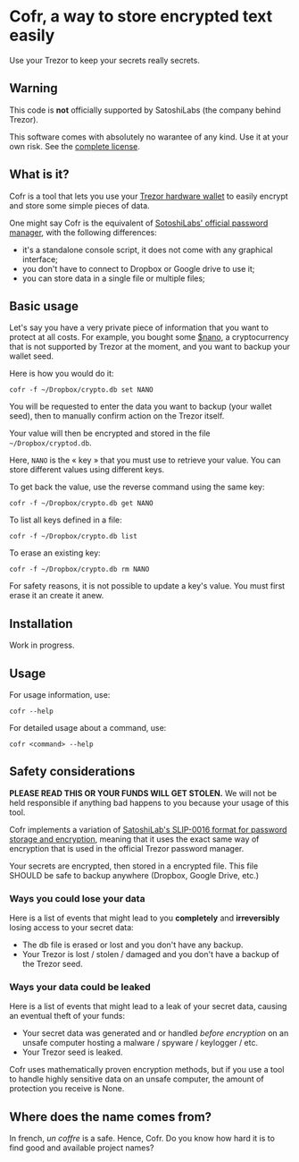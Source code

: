 # Cofr, a way to store encrypted text easily

Use your Trezor to keep your secrets really secrets.

## Warning

This code is **not** officially supported by SatoshiLabs (the company behind
Trezor).

This software comes with absolutely no warantee of any kind. Use it at your own
risk. See the [complete license](LICENSE.md).

## What is it?

Cofr is a tool that lets you use your [Trezor hardware
wallet](https://trezor.io/) to easily encrypt and store some simple pieces of
data.

One might say Cofr is the equivalent of [SotoshiLabs' official password
manager](https://trezor.io/passwords/), with the following differences:

 * it's a standalone console script, it does not come with any graphical
   interface;
 * you don't have to connect to Dropbox or Google drive to use it;
 * you can store data in a single file or multiple files;

## Basic usage

Let's say you have a very private piece of information that you want to protect
at all costs. For example, you bought some [$nano](https://nano.org), a
cryptocurrency that is not supported by Trezor at the moment, and you want to
backup your wallet seed.

Here is how you would do it:

    cofr -f ~/Dropbox/crypto.db set NANO

You will be requested to enter the data you want to backup (your wallet seed),
then to manually confirm action on the Trezor itself.

Your value will then be encrypted and stored in the file
`~/Dropbox/cryptod.db`.

Here, `NANO` is the « key » that you must use to retrieve your value. You can
store different values using different keys.

To get back the value, use the reverse command using the same key:

    cofr -f ~/Dropbox/crypto.db get NANO

To list all keys defined in a file:

    cofr -f ~/Dropbox/crypto.db list

To erase an existing key:

    cofr -f ~/Dropbox/crypto.db rm NANO

For safety reasons, it is not possible to update a key's value. You must first
erase it an create it anew.


## Installation

Work in progress.


## Usage

For usage information, use:

    cofr --help

For detailed usage about a command, use:

    cofr <command> --help


## Safety considerations

**PLEASE READ THIS OR YOUR FUNDS WILL GET STOLEN.** We will not be held
responsible if anything bad happens to you because your usage of this tool.

Cofr implements a variation of [SatoshiLab's SLIP-0016 format for password
storage and
encryption](https://github.com/satoshilabs/slips/blob/master/slip-0016.md),
meaning that it uses the exact same way of encryption that is used in the
official Trezor password manager.

Your secrets are encrypted, then stored in a encrypted file. This file SHOULD
be safe to backup anywhere (Dropbox, Google Drive, etc.)

### Ways you could lose your data

Here is a list of events that might lead to you **completely** and
**irreversibly** losing access to your secret data:

 * The db file is erased or lost and you don't have any backup.
 * Your Trezor is lost / stolen / damaged and you don't have a backup of the
   Trezor seed.

### Ways your data could be leaked

Here is a list of events that might lead to a leak of your secret data, causing
an eventual theft of your funds:

 * Your secret data was generated and or handled *before encryption* on an
   unsafe computer hosting a malware / spyware / keylogger / etc.
 * Your Trezor seed is leaked.

Cofr uses mathematically proven encryption methods, but if you use a tool to
handle highly sensitive data on an unsafe computer, the amount of protection
you receive is None.


## Where does the name comes from?

In french, *un coffre* is a safe. Hence, Cofr. Do you know how hard it is to
find good and available project names?
